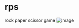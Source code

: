 # rps
rock paper scissor game
![image](https://github.com/user-attachments/assets/3a9521e4-03f1-43f3-b8f3-1a66b66c20e1)
